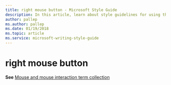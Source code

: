 ```yaml
---
title: right mouse button - Microsoft Style Guide
description: In this article, learn about style guidelines for using the term 'right mouse button' in Microsoft documents.
author: pallep
ms.author: pallep
ms.date: 01/19/2018
ms.topic: article
ms.service: microsoft-writing-style-guide
---
```


# right mouse button

**See** [Mouse and mouse interaction term collection](~/a-z-word-list-term-collections/term-collections/mouse-mouse-interaction-terms.md)
